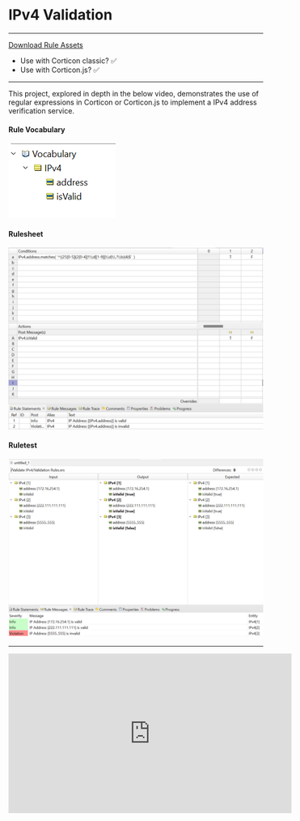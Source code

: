 # IPv4 Validation

 ---
[Download Rule Assets
](https://minhaskamal.github.io/DownGit/#/home?url=https://github.com/corticon/templates/blob/main/js-templates/IPv4%20Validation/IPv4%20Validation.zip)
* Use with Corticon classic? ✅
* Use with Corticon.js? ✅
---

This project, explored in depth in the below video, demonstrates the use of regular expressions in Corticon or Corticon.js to implement a IPv4 address verification service. 

<!-- tabs:start -->
#### **Rule Vocabulary**
![Rule Vocabulary](images/ipv4_Vocabulary.png 'Rule Vocabulary')

#### **Rulesheet**
![Rulesheet](images/ipv4_rulesheet.png 'Rulesheet')

#### **Ruletest**
![Ruletest](images/ipv4_ruletest.png 'Ruletest')

<!-- tabs:end -->
---
<iframe width="560" height="315" src="https://www.youtube-nocookie.com/embed/rJDVrg9X01E" title="YouTube video player" frameborder="0" allow="accelerometer; autoplay; clipboard-write; encrypted-media; gyroscope; picture-in-picture; web-share" allowfullscreen></iframe>